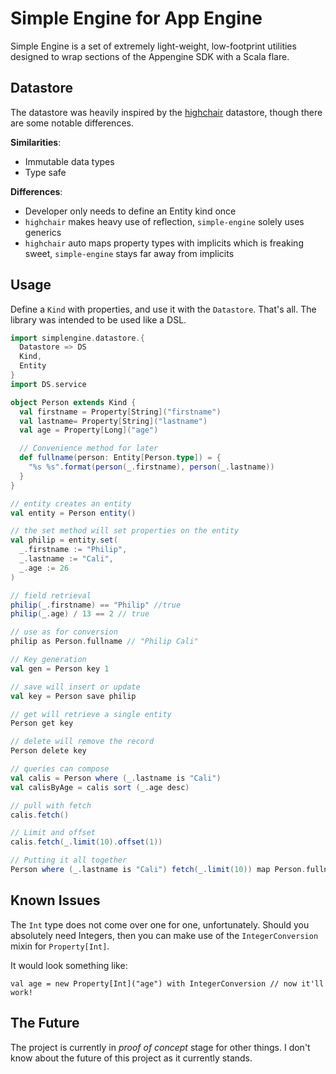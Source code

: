 # Simple Engine for App Engine

Simple Engine is a set of extremely light-weight, low-footprint utilities
designed to wrap sections of the Appengine SDK with a Scala flare.

## Datastore

The datastore was heavily inspired by the [highchair][highchair] datastore,
though there are some notable differences.

__Similarities__:

- Immutable data types
- Type safe

__Differences__:

- Developer only needs to define an Entity kind once
- `highchair` makes heavy use of reflection, `simple-engine` solely uses generics
- `highchair` auto maps property types with implicits which is freaking sweet, `simple-engine` stays far away from implicits

## Usage

Define a `Kind` with properties, and use it with the `Datastore`. That's all.
The library was intended to be used like a DSL.


```scala
import simplengine.datastore.{
  Datastore => DS
  Kind,
  Entity
}
import DS.service

object Person extends Kind {
  val firstname = Property[String]("firstname")
  val lastname= Property[String]("lastname")
  val age = Property[Long]("age")

  // Convenience method for later
  def fullname(person: Entity[Person.type]) = {
    "%s %s".format(person(_.firstname), person(_.lastname))
  }
}

// entity creates an entity
val entity = Person entity()

// the set method will set properties on the entity
val philip = entity.set(
  _.firstname := "Philip",
  _.lastname := "Cali",
  _.age := 26
)

// field retrieval
philip(_.firstname) == "Philip" //true
philip(_.age) / 13 == 2 // true

// use as for conversion
philip as Person.fullname // "Philip Cali"

// Key generation
val gen = Person key 1

// save will insert or update
val key = Person save philip

// get will retrieve a single entity
Person get key

// delete will remove the record
Person delete key

// queries can compose
val calis = Person where (_.lastname is "Cali")
val calisByAge = calis sort (_.age desc)

// pull with fetch
calis.fetch()

// Limit and offset
calis.fetch(_.limit(10).offset(1))

// Putting it all together
Person where (_.lastname is "Cali") fetch(_.limit(10)) map Person.fullname foreach println
```

## Known Issues

The `Int` type does not come over one for one, unfortunately. Should you absolutely
need Integers, then you can make use of the `IntegerConversion` mixin for `Property[Int]`.

It would look something like:

```
val age = new Property[Int]("age") with IntegerConversion // now it'll work!
```

## The Future

The project is currently in _proof of concept_ stage for other things. I don't
know about the future of this project as it currently stands.

[highchair]: https://github.com/chrislewis/highchair
